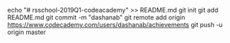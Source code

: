 echo "# rsschool-2019Q1-codeacademy" >> README.md
git init
git add README.md
git commit -m "dashanab"
git remote add origin https://www.codecademy.com/users/dashanab/achievements
git push -u origin master
